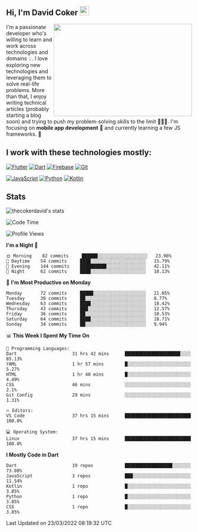 ## Hi, I'm David Coker <img src="https://raw.githubusercontent.com/thecokerdavid/thecokerdavid/main/gifs/wave.gif" width="25px">
<img align="right" height="250" width="375" alt="" src="https://raw.githubusercontent.com/thecokerdavid/thecokerdavid/main/gifs/reminisce.gif" width="25px">

<p>I'm a passionate developer who's willing to learn and work across technologies and domains 💡. I love exploring new technologies and leveraging them to solve real-life problems. More than that, I enjoy writing technical articles (probably starting a blog soon) and trying to push my problem-solving skills to the limit  👨🏻‍💻. I'm focusing on <strong>mobile app development</strong> 📱 and currently learning a few JS frameworks. 🤪</p>

## I work with these technologies mostly:

[![Flutter](https://img.shields.io/badge/-Flutter-blue?style=for-the-badge&logo=flutter&logoColor=ffffff)](https://www.flutter.dev/)
[![Dart](https://img.shields.io/badge/-Dart-ffffff?style=for-the-badge&logo=dart&logoColor=blue)](https://www.dart.dev/)
[![Firebase](https://img.shields.io/badge/-Firebase-%23FBB741?style=for-the-badge&logo=firebase&logoColor=FBB741&labelColor=%23ffffff&color=%23FBB741)](https://www.firebase.google.com/)
[![Git](https://img.shields.io/badge/-Git-EB5C38?style=for-the-badge&logo=git&logoColor=%23ffffff)](https://git-scm.com/)

[![JavaScript](https://img.shields.io/badge/-JavaScript-F7DF1E?style=for-the-badge&logo=javascript&logoColor=000000&labelColor=F7DF1E&color=F7DF1E)](https://www.javascript.com/)
[![Python](https://img.shields.io/badge/-Python-yellow?style=for-the-badge&logo=python&logoColor=yellow&labelColor=blue&color=blue)](https://www.python.org/)
[![Kotlin](https://img.shields.io/badge/-Kotlin-7F52FF?style=for-the-badge&logo=Kotlin&logoColor=ffffff)](https://www.kotlinlang.com/)

## Stats

<p><img src="https://github-readme-stats.vercel.app/api?username=thecokerdavid&show_icons=true&hide_border=true&border_radius=10&theme=onedark" alt="thecokerdavid's stats" /></p>

<!--START_SECTION:waka-->
![Code Time](http://img.shields.io/badge/Code%20Time-195%20hrs-blue)

![Profile Views](http://img.shields.io/badge/Profile%20Views-22-blue)

**I'm a Night 🦉** 

```text
🌞 Morning    82 commits     ██████░░░░░░░░░░░░░░░░░░░   23.98% 
🌆 Daytime    54 commits     ████░░░░░░░░░░░░░░░░░░░░░   15.79% 
🌃 Evening    144 commits    ██████████░░░░░░░░░░░░░░░   42.11% 
🌙 Night      62 commits     ████░░░░░░░░░░░░░░░░░░░░░   18.13%

```
📅 **I'm Most Productive on Monday** 

```text
Monday       72 commits     █████░░░░░░░░░░░░░░░░░░░░   21.05% 
Tuesday      30 commits     ██░░░░░░░░░░░░░░░░░░░░░░░   8.77% 
Wednesday    63 commits     ████░░░░░░░░░░░░░░░░░░░░░   18.42% 
Thursday     43 commits     ███░░░░░░░░░░░░░░░░░░░░░░   12.57% 
Friday       36 commits     ██░░░░░░░░░░░░░░░░░░░░░░░   10.53% 
Saturday     64 commits     ████░░░░░░░░░░░░░░░░░░░░░   18.71% 
Sunday       34 commits     ██░░░░░░░░░░░░░░░░░░░░░░░   9.94%

```


📊 **This Week I Spent My Time On** 

```text
💬 Programming Languages: 
Dart                     31 hrs 42 mins      █████████████████████░░░░   85.13% 
YAML                     1 hr 57 mins        █░░░░░░░░░░░░░░░░░░░░░░░░   5.27% 
HTML                     1 hr 40 mins        █░░░░░░░░░░░░░░░░░░░░░░░░   4.49% 
CSS                      46 mins             ░░░░░░░░░░░░░░░░░░░░░░░░░   2.1% 
Git Config               29 mins             ░░░░░░░░░░░░░░░░░░░░░░░░░   1.31%

🔥 Editors: 
VS Code                  37 hrs 15 mins      █████████████████████████   100.0%

💻 Operating System: 
Linux                    37 hrs 15 mins      █████████████████████████   100.0%

```

**I Mostly Code in Dart** 

```text
Dart                     19 repos            ██████████████████░░░░░░░   73.08% 
JavaScript               3 repos             ███░░░░░░░░░░░░░░░░░░░░░░   11.54% 
Kotlin                   1 repo              █░░░░░░░░░░░░░░░░░░░░░░░░   3.85% 
Python                   1 repo              █░░░░░░░░░░░░░░░░░░░░░░░░   3.85% 
CSS                      1 repo              █░░░░░░░░░░░░░░░░░░░░░░░░   3.85%

```



 Last Updated on 23/03/2022 08:19:32 UTC
<!--END_SECTION:waka-->

<!-- ### Hi there 👋

<img align="center" src="/github-metrics.svg" alt="David Coker's Stats"> -->

<!-- ![David Coker's Most used languages](https://github-readme-stats.vercel.app/api/top-langs?username=thecokerdavid&layout=compact&show_icons=true&count_private=true&theme=gotham) -->
